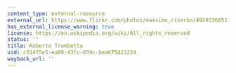 ```yaml
---
content_type: external-resource
external_url: https://www.flickr.com/photos/massimo_riserbo/49291566511/
has_external_license_warning: true
license: https://en.wikipedia.org/wiki/All_rights_reserved
status: ''
title: Roberto Trombetta
uid: c314f5e5-ea08-43fc-939c-bea675421224
wayback_url: ''
---
```

